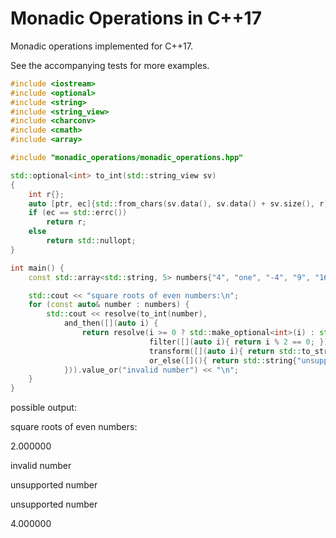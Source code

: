 # Monadic Operations in C++17

Monadic operations implemented for C++17. 

See the accompanying tests for more examples.

```cpp
#include <iostream>
#include <optional>
#include <string>
#include <string_view>
#include <charconv>
#include <cmath>
#include <array>

#include "monadic_operations/monadic_operations.hpp"

std::optional<int> to_int(std::string_view sv)
{
    int r{};
    auto [ptr, ec]{std::from_chars(sv.data(), sv.data() + sv.size(), r)};
    if (ec == std::errc())
        return r;
    else
        return std::nullopt;
}

int main() {
    const std::array<std::string, 5> numbers{"4", "one", "-4", "9", "16"};

    std::cout << "square roots of even numbers:\n";
    for (const auto& number : numbers) {
        std::cout << resolve(to_int(number),
            and_then([](auto i) {
                return resolve(i >= 0 ? std::make_optional<int>(i) : std::nullopt,
                               filter([](auto i){ return i % 2 == 0; }),
                               transform([](auto i){ return std::to_string(std::sqrt(i)); }),
                               or_else([](){ return std::string{"unsupported number"}; }));
            })).value_or("invalid number") << "\n";
    }
}
```
possible output:

square roots of even numbers:

2.000000

invalid number

unsupported number

unsupported number

4.000000
